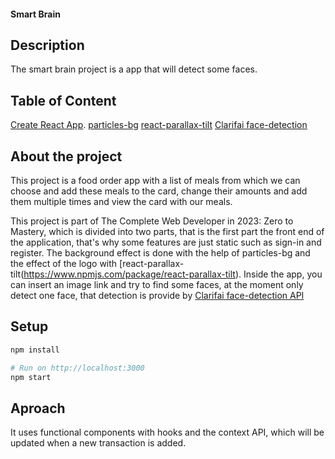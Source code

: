 #### Smart Brain

## Description
The smart brain project is a app that will detect some faces.

## Table of Content
[Create React App](https://github.com/facebook/create-react-app).
[particles-bg](https://www.npmjs.com/package/particles-bg)
[react-parallax-tilt](https://www.npmjs.com/package/react-parallax-tilt)
[Clarifai face-detection](https://clarifai.com/clarifai/main/models/face-detection)

## About the project 
This project is a food order app with a list of meals from which we can choose and add these meals to the card, change their amounts and add them multiple times and view the card with our meals.

This project is part of The Complete Web Developer in 2023: Zero to Mastery, which is divided into two parts, that is the first part the front end of the application, that's why some features are just static such as sign-in and register. The background effect is done with the help of particles-bg and the effect of the logo with [react-parallax-tilt(https://www.npmjs.com/package/react-parallax-tilt).
Inside the app, you can insert an image link and try to find some faces, at the moment only detect one face, that detection is provide by [Clarifai face-detection API](https://clarifai.com/clarifai/main/models/face-detection) 

## Setup

```ruby
npm install

# Run on http://localhost:3000
npm start
```

## Aproach
It uses functional components with hooks and the context API, which will be updated when a new transaction is added.
